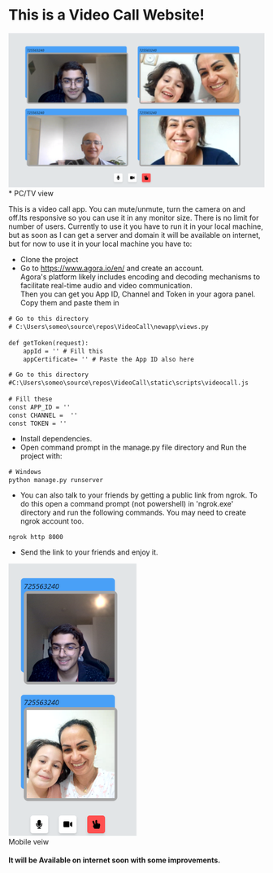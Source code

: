 # This is a Video Call Website!

<img src="PICS/3.png"/>
* PC/TV view

This is a video call app. You can mute/unmute, turn the camera on and off.Its responsive so you can use it in any monitor size. There is no limit for number of users. Currently to use it you have to run it in your local machine, but as soon as I can get a server and domain it will be available on internet, but for now to use it in your local machine you have to:
* Clone the project
* Go to https://www.agora.io/en/ and create an account.<br>
Agora's platform likely includes encoding and decoding mechanisms to facilitate real-time audio and video communication.<br>
Then you can get you App ID, Channel and Token in your agora panel. Copy them and paste them in 
```
# Go to this directory
# C:\Users\someo\source\repos\VideoCall\newapp\views.py

def getToken(request):
    appId = '' # Fill this
    appCertificate= '' # Paste the App ID also here

```
```
# Go to this directory
#C:\Users\someo\source\repos\VideoCall\static\scripts\videocall.js

# Fill these
const APP_ID = ''
const CHANNEL =  ''
const TOKEN = ''
```
* Install dependencies.
* Open command prompt in the manage.py file directory and Run the project with:
```
# Windows
python manage.py runserver 
```
* You can also talk to your friends by getting a public link from ngrok. To do this open a command prompt (not powershell) in 'ngrok.exe' directory and run the following commands. You may need to create ngrok account too.
```
ngrok http 8000
```
* Send the link to your friends and enjoy it.

<img src="PICS/1.png" style="width:50%"/><br>
Mobile veiw

#### It will be Available on internet soon with some improvements.